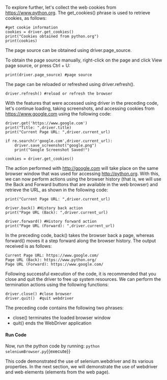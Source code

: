 
To explore further, let's collect the web cookies from https://www.python.org. The get_cookies() phrase is used to retrieve cookies, as follows: 

```
#get cookie information
cookies = driver.get_cookies() 
print("Cookies obtained from python.org")
print(cookies)
```

The page source can be obtained using driver.page_source.

To obtain the page source manually, right-click on the page and click View page source, or press Ctrl + U:

```
print(driver.page_source) #page source
```

The page can be reloaded or refreshed using driver.refresh().


```
driver.refresh() #reload or refresh the browser
```

With the features that were accessed using driver in the preceding code, let's continue loading, taking screenshots, and accessing cookies from https://www.google.com using the following code:

```
driver.get('https://www.google.com')
print("Title: ",driver.title)
print("Current Page URL: ",driver.current_url)

if re.search(r'google.com',driver.current_url):
    driver.save_screenshot("google.png")
    print("Google Screenshot Saved!")

cookies = driver.get_cookies()
```

The action performed with http://google.com will take place on the same browser window that was used for accessing http://python.org. With this, we can now perform actions using the browser history (that is, we will use the Back and Forward buttons that are available in the web browser) and retrieve the URL, as shown in the following code:

```
print("Current Page URL: ",driver.current_url)

driver.back() #History back action
print("Page URL (Back): ",driver.current_url)

driver.forward() #History forward action
print("Page URL (Forward): ",driver.current_url)
```

In the preceding code, back() takes the browser back a page, whereas forward() moves it a step forward along the browser history. The output received is as follows:

```
Current Page URL: https://www.google.com/
Page URL (Back): https://www.python.org/
Page URL (Forward): https://www.google.com/
```

Following successful execution of the code, it is recommended that you close and quit the driver to free up system resources. We can perform the termination actions using the following functions:

```
driver.close() #close browser
driver.quit()  #quit webdriver
```

The preceding code contains the following two phrases:

- close() terminates the loaded browser window
- quit() ends the WebDriver application


#### Run Code
Now, run the python code by running: `python seleniumBrowser.py`{{execute}}

This code demonstrated the use of selenium.webdriver and its various properties. In the next section, we will demonstrate the use of webdriver and web elements (elements from the web page).
